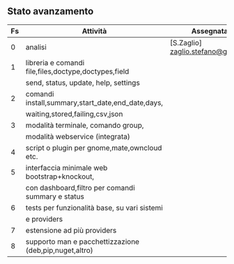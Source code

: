 ## Stato avanzamento

|Fs |Attività                                               |Assegnata A                          |Stato|
|---|-------------------------------------------------------|-------------------------------------|:---:|
|0  |analisi                                                |[S.Zaglio] <zaglio.stefano@gmail.com>|90%  |
|1  |libreria e comandi file,files,doctype,doctypes,field   |                                     |0%   |
|   |send, status, update, help, settings                   |                                     |     |
|2  |comandi install,summary,start_date,end_date,days,      |                                     |0%   |
|   |waiting,stored,failing,csv,json                        |                                     |     |
|3  |modalità terminale, comando group,                     |                                     |0%   |
|   |modalità webservice (integrata)                        |                                     |0%   |
|4  |script o plugin per gnome,mate,owncloud etc.           |                                     |0%   |
|5  |interfaccia minimale web bootstrap+knockout,           |                                     |0%   |
|   |con dashboard,filtro per comandi summary e status      |                                     |     |
|6  |tests per funzionalità base, su vari sistemi           |                                     |0%   |
|   |e providers                                            |                                     |     |
|7  |estensione ad più providers                            |                                     |0%   |
|8  |supporto man e pacchettizzazione (deb,pip,nuget,altro) |                                     |0%   | 

